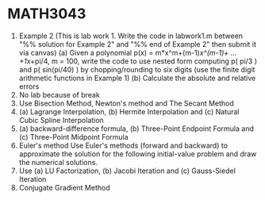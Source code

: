 # MATH3043
1. Example 2 (This is lab work 1. Write the code in labwork1.m between "%% solution for Example 2" and "%% end of Example 2" then submit it via canvas)
(a) Given a polynomial p(x) = m*x^m+(m-1)*x^(m-1)+ ... +1*x+pi/4, m = 100,
write the code to use nested form computing p( pi/3 ) and p( sin(pi/40) ) by chopping/rounding to six digits (use the finite digit arithmetic functions in Example 1)
(b) Calculate the absolute and relative errors
2. No lab because of break
3. Use Bisection Method, Newton's method and The Secant Method
4. (a) Lagrange Interpolation, (b) Hermite Interpolation and (c) Natural Cubic Spline Interpolation
5. (a) backward-difference formula, (b) Three-Point Endpoint Formula and (c) Three-Point Midpoint Formula
6. Euler's method
Use Euler's methods (forward and backward) to approximate the solution for the following initial-value problem and draw the numerical solutions.
7. Use (a) LU Factorization, (b) Jacobi Iteration and (c) Gauss-Siedel Iteration 
8. Conjugate Gradient Method

